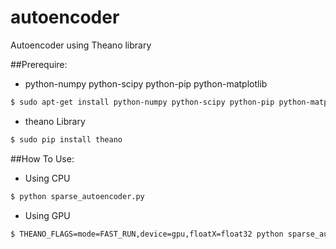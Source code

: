 # autoencoder
Autoencoder using Theano library

##Prerequire:
  - python-numpy python-scipy python-pip python-matplotlib
  
  ```sh
  $ sudo apt-get install python-numpy python-scipy python-pip python-matplotlib
  ```
  - theano Library
  
  ```sh
  $ sudo pip install theano
  ```

##How To Use:
  - Using CPU 
  
  ```sh
  $ python sparse_autoencoder.py
  ```
  - Using GPU
  
  ```sh
  $ THEANO_FLAGS=mode=FAST_RUN,device=gpu,floatX=float32 python sparse_autoencoder.py
  ```
